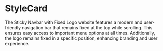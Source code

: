 # StyleCard
The Sticky Navbar with Fixed Logo website features a modern and user-friendly navigation bar that remains fixed at the top while scrolling. This ensures easy access to important menu options at all times. Additionally, the logo remains fixed in a specific position, enhancing branding and user experience.
